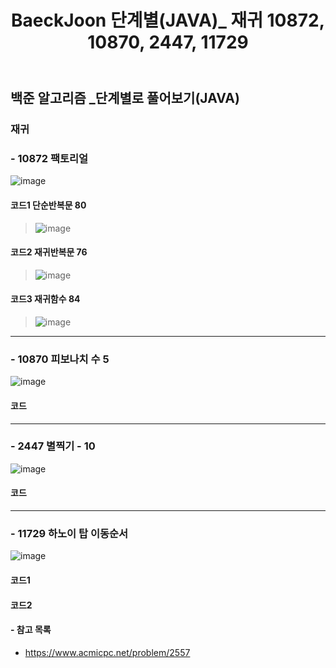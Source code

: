 ﻿---
layout: single
title: "BaeckJoon 단계별(JAVA)_ 재귀 10872, 10870, 2447, 11729"
read_time: true
categories: 
 - BaeckJoon 
tags: 
 - Algorithm
 - BaeckJoon 
last_modified_at: '2020-07-29 23:11:00 +0800'
toc: true
toc_sticky: true
toc_label: 목차
---
## 백준 알고리즘 _단계별로 풀어보기(JAVA)
### 재귀 
### - 10872 팩토리얼
![image](https://user-images.githubusercontent.com/66898243/88813886-6d0cc400-d1f4-11ea-8a94-cbec79dc1049.png)

#### 코드1 단순반복문 80
> ![image](https://user-images.githubusercontent.com/66898243/88817644-beb74d80-d1f8-11ea-87cd-301b32d01c27.png)

#### 코드2 재귀반복문 76
> ![image](https://user-images.githubusercontent.com/66898243/88818170-5e74db80-d1f9-11ea-9e70-c82bd8adc057.png)

#### 코드3 재귀함수 84
> ![image](https://user-images.githubusercontent.com/66898243/88818973-54071180-d1fa-11ea-9896-f26330bd3f9f.png)
 

***
### - 10870 피보나치 수 5
![image](https://user-images.githubusercontent.com/66898243/88813963-7eee6700-d1f4-11ea-86bc-5de6ffeeaf4c.png)

#### 코드
> 

***
### - 2447 별찍기 - 10
![image](https://user-images.githubusercontent.com/66898243/88814263-d42a7880-d1f4-11ea-9988-0cf2d21f7455.png)

#### 코드 
> 

***
### - 11729 하노이 탑 이동순서
![image](https://user-images.githubusercontent.com/66898243/88814456-1653ba00-d1f5-11ea-955c-b6b59a9f9f6c.png)

#### 코드1 
> 

#### 코드2 
> 


#### - 참고 목록
- https://www.acmicpc.net/problem/2557